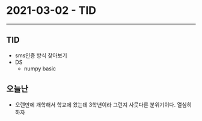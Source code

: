 # 2021-03-02 - TID

---

## TID

-   sms인증 방식 찾아보기
-   DS
    -   numpy basic

## 오늘난

-   오랜만에 개학해서 학교에 왔는데 3학년이라 그런지 사뭇다른 분위기이다. 열심히 하자
